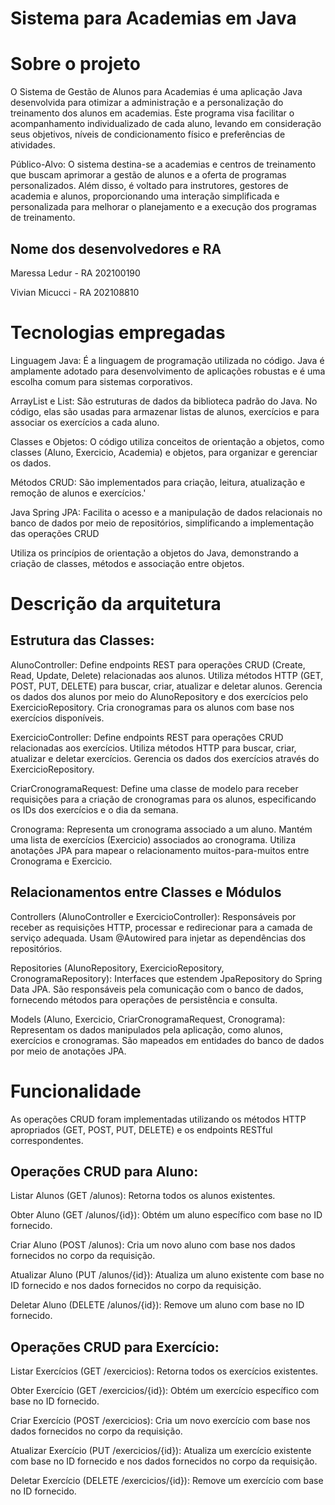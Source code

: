 # Sistema para Academias em Java
 

# Sobre o projeto

O Sistema de Gestão de Alunos para Academias é uma aplicação Java desenvolvida para otimizar a administração e a personalização do treinamento dos alunos em academias. Este programa visa facilitar o acompanhamento individualizado de cada aluno, levando em consideração seus objetivos, níveis de condicionamento físico e preferências de atividades. 

Público-Alvo:
O sistema destina-se a academias e centros de treinamento que buscam aprimorar a gestão de alunos e a oferta de programas personalizados. Além disso, é voltado para instrutores, gestores de academia e alunos, proporcionando uma interação simplificada e personalizada para melhorar o planejamento e a execução dos programas de treinamento.


## Nome dos desenvolvedores e RA
Maressa Ledur  - RA 202100190

Vivian Micucci - RA 202108810

# Tecnologias empregadas

Linguagem Java: É a linguagem de programação utilizada no código. Java é amplamente adotado para desenvolvimento de aplicações robustas e é uma escolha comum para sistemas corporativos.

ArrayList e List: São estruturas de dados da biblioteca padrão do Java. No código, elas são usadas para armazenar listas de alunos, exercícios e para associar os exercícios a cada aluno.

Classes e Objetos: O código utiliza conceitos de orientação a objetos, como classes (Aluno, Exercicio, Academia) e objetos, para organizar e gerenciar os dados.

Métodos CRUD: São implementados para criação, leitura, atualização e remoção de alunos e exercícios.'

Java Spring JPA: Facilita o acesso e a manipulação de dados relacionais no banco de dados por meio de repositórios, simplificando a implementação das operações CRUD

Utiliza os princípios de orientação a objetos do Java, demonstrando a criação de classes, métodos  e associação entre objetos.



# Descrição da arquitetura

## Estrutura das Classes:
AlunoController:
Define endpoints REST para operações CRUD (Create, Read, Update, Delete) relacionadas aos alunos.
Utiliza métodos HTTP (GET, POST, PUT, DELETE) para buscar, criar, atualizar e deletar alunos.
Gerencia os dados dos alunos por meio do AlunoRepository e dos exercícios pelo ExercicioRepository.
Cria cronogramas para os alunos com base nos exercícios disponíveis.

ExercicioController:
Define endpoints REST para operações CRUD relacionadas aos exercícios.
Utiliza métodos HTTP para buscar, criar, atualizar e deletar exercícios.
Gerencia os dados dos exercícios através do ExercicioRepository.

CriarCronogramaRequest:
Define uma classe de modelo para receber requisições para a criação de cronogramas para os alunos, especificando os IDs dos exercícios e o dia da semana.

Cronograma:
Representa um cronograma associado a um aluno.
Mantém uma lista de exercícios (Exercicio) associados ao cronograma.
Utiliza anotações JPA para mapear o relacionamento muitos-para-muitos entre Cronograma e Exercicio.

## Relacionamentos entre Classes e Módulos
Controllers (AlunoController e ExercicioController): Responsáveis por receber as requisições HTTP, processar e redirecionar para a camada de serviço adequada. Usam @Autowired para injetar as dependências dos repositórios.

Repositories (AlunoRepository, ExercicioRepository, CronogramaRepository): Interfaces que estendem JpaRepository do Spring Data JPA. São responsáveis pela comunicação com o banco de dados, fornecendo métodos para operações de persistência e consulta.

Models (Aluno, Exercicio, CriarCronogramaRequest, Cronograma): Representam os dados manipulados pela aplicação, como alunos, exercícios e cronogramas. São mapeados em entidades do banco de dados por meio de anotações JPA.

# Funcionalidade 

As operações CRUD foram implementadas utilizando os métodos HTTP apropriados (GET, POST, PUT, DELETE) e os endpoints RESTful correspondentes.

## Operações CRUD para Aluno:
Listar Alunos (GET /alunos): Retorna todos os alunos existentes.

Obter Aluno (GET /alunos/{id}): Obtém um aluno específico com base no ID fornecido.

Criar Aluno (POST /alunos): Cria um novo aluno com base nos dados fornecidos no corpo da requisição.

Atualizar Aluno (PUT /alunos/{id}): Atualiza um aluno existente com base no ID fornecido e nos dados fornecidos no corpo da requisição.

Deletar Aluno (DELETE /alunos/{id}): Remove um aluno com base no ID fornecido.

## Operações CRUD para Exercício:
Listar Exercícios (GET /exercicios): Retorna todos os exercícios existentes.

Obter Exercício (GET /exercicios/{id}): Obtém um exercício específico com base no ID fornecido.

Criar Exercício (POST /exercicios): Cria um novo exercício com base nos dados fornecidos no corpo da requisição.

Atualizar Exercício (PUT /exercicios/{id}): Atualiza um exercício existente com base no ID fornecido e nos dados fornecidos no corpo da requisição.

Deletar Exercício (DELETE /exercicios/{id}): Remove um exercício com base no ID fornecido.


